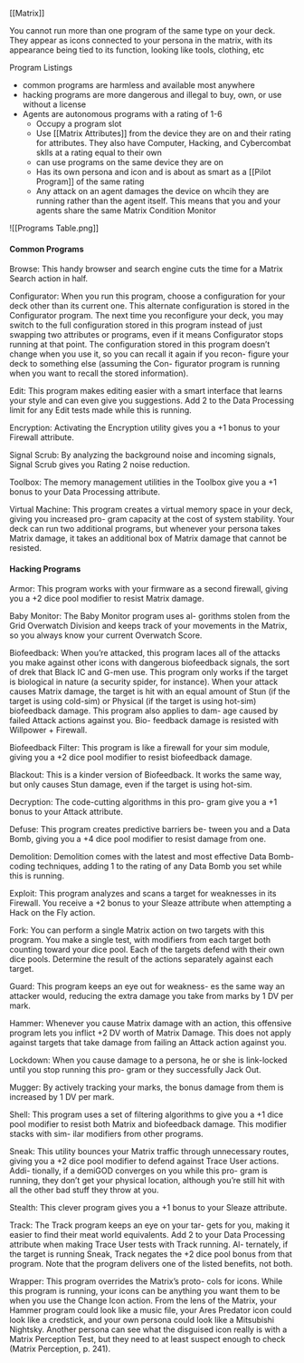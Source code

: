 [[Matrix]]

You cannot run more than one program of the same type on your deck. They appear as icons connected to your persona in the matrix, with its appearance being tied to its function, looking like tools, clothing, etc

Program Listings
- common programs are harmless and available most anywhere
- hacking programs are more dangerous and illegal to buy, own, or use without a license
- Agents are autonomous programs with a rating of 1-6
	- Occupy a program slot
	- Use [[Matrix Attributes]] from the device they are on and their rating for attributes. They also have Computer, Hacking, and Cybercombat sklls at a rating equal to their own
	- can use programs on the same device they are on
	- Has its own persona and icon and is about as smart as a [[Pilot Program]] of the same rating
	- Any attack on an agent damages the device on whcih they are running rather than the agent itself. This means that you and your agents share the same Matrix Condition Monitor


![[Programs Table.png]]

#### Common Programs
 Browse: This handy browser and search engine cuts the time for a Matrix Search action in half.

Configurator: When you run this program, choose a configuration for your deck other than its current one. This alternate configuration is stored in the Configurator program. The next time you reconfigure your deck, you may switch to the full configuration stored in this program instead of just swapping two attributes or programs, even if it means Configurator stops running at that point. The configuration stored in this program doesn’t change when you use it, so you can recall it again if you recon- figure your deck to something else (assuming the Con- figurator program is running when you want to recall the stored information).

Edit: This program makes editing easier with a smart interface that learns your style and can even give you suggestions. Add 2 to the Data Processing limit for any Edit tests made while this is running.

Encryption: Activating the Encryption utility gives you a +1 bonus to your Firewall attribute.

Signal Scrub: By analyzing the background noise and incoming signals, Signal Scrub gives you Rating 2 noise reduction.

Toolbox: The memory management utilities in the Toolbox give you a +1 bonus to your Data Processing attribute.

Virtual Machine: This program creates a virtual memory space in your deck, giving you increased pro- gram capacity at the cost of system stability. Your deck can run two additional programs, but whenever your persona takes Matrix damage, it takes an additional box of Matrix damage that cannot be resisted.

#### Hacking Programs
 Armor: This program works with your firmware as a second firewall, giving you a +2 dice pool modifier to resist Matrix damage.

Baby Monitor: The Baby Monitor program uses al- gorithms stolen from the Grid Overwatch Division and keeps track of your movements in the Matrix, so you always know your current Overwatch Score.

Biofeedback: When you’re attacked, this program laces all of the attacks you make against other icons with dangerous biofeedback signals, the sort of drek that Black IC and G-men use. This program only works if the target is biological in nature (a security spider, for instance). When your attack causes Matrix damage, the target is hit with an equal amount of Stun (if the target is using cold-sim) or Physical (if the target is using hot-sim) biofeedback damage. This program also applies to dam- age caused by failed Attack actions against you. Bio- feedback damage is resisted with Willpower + Firewall.

Biofeedback Filter: This program is like a firewall for your sim module, giving you a +2 dice pool modifier to resist biofeedback damage.

Blackout: This is a kinder version of Biofeedback. It works the same way, but only causes Stun damage, even if the target is using hot-sim.

Decryption: The code-cutting algorithms in this pro- gram give you a +1 bonus to your Attack attribute.

Defuse: This program creates predictive barriers be- tween you and a Data Bomb, giving you a +4 dice pool modifier to resist damage from one.

Demolition: Demolition comes with the latest and most effective Data Bomb-coding techniques, adding 1 to the rating of any Data Bomb you set while this is running.

Exploit: This program analyzes and scans a target for weaknesses in its Firewall. You receive a +2 bonus to your Sleaze attribute when attempting a Hack on the Fly action.

Fork: You can perform a single Matrix action on two targets with this program. You make a single test, with modifiers from each target both counting toward your dice pool. Each of the targets defend with their own dice pools. Determine the result of the actions separately against each target.

Guard: This program keeps an eye out for weakness- es the same way an attacker would, reducing the extra damage you take from marks by 1 DV per mark.

Hammer: Whenever you cause Matrix damage with an action, this offensive program lets you inflict +2 DV worth of Matrix Damage. This does not apply against targets that take damage from failing an Attack action against you.

Lockdown: When you cause damage to a persona, he or she is link-locked until you stop running this pro- gram or they successfully Jack Out.

Mugger: By actively tracking your marks, the bonus damage from them is increased by 1 DV per mark.

Shell: This program uses a set of filtering algorithms to give you a +1 dice pool modifier to resist both Matrix and biofeedback damage. This modifier stacks with sim- ilar modifiers from other programs.

Sneak: This utility bounces your Matrix traffic through unnecessary routes, giving you a +2 dice pool modifier to defend against Trace User actions. Addi- tionally, if a demiGOD converges on you while this pro- gram is running, they don’t get your physical location, although you’re still hit with all the other bad stuff they throw at you.

Stealth: This clever program gives you a +1 bonus to your Sleaze attribute.

Track: The Track program keeps an eye on your tar- gets for you, making it easier to find their meat world equivalents. Add 2 to your Data Processing attribute when making Trace User tests with Track running. Al- ternately, if the target is running Sneak, Track negates the +2 dice pool bonus from that program. Note that the program delivers one of the listed benefits, not both.

Wrapper: This program overrides the Matrix’s proto- cols for icons. While this program is running, your icons can be anything you want them to be when you use the Change Icon action. From the lens of the Matrix, your Hammer program could look like a music file, your Ares Predator icon could look like a credstick, and your own persona could look like a Mitsubishi Nightsky. Another persona can see what the disguised icon really is with a Matrix Perception Test, but they need to at least suspect enough to check (Matrix Perception, p. 241).